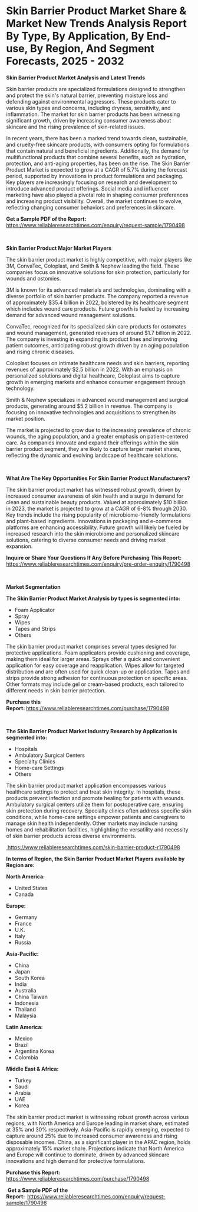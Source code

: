 <p><h1>Skin Barrier Product Market Share & Market New Trends Analysis Report By Type, By Application, By End-use, By Region, And Segment Forecasts, 2025 - 2032</h1></p><p><strong>Skin Barrier Product Market Analysis and Latest Trends</strong></p>
<p><p>Skin barrier products are specialized formulations designed to strengthen and protect the skin's natural barrier, preventing moisture loss and defending against environmental aggressors. These products cater to various skin types and concerns, including dryness, sensitivity, and inflammation. The market for skin barrier products has been witnessing significant growth, driven by increasing consumer awareness about skincare and the rising prevalence of skin-related issues.</p><p>In recent years, there has been a marked trend towards clean, sustainable, and cruelty-free skincare products, with consumers opting for formulations that contain natural and beneficial ingredients. Additionally, the demand for multifunctional products that combine several benefits, such as hydration, protection, and anti-aging properties, has been on the rise. The Skin Barrier Product Market is expected to grow at a CAGR of 5.7% during the forecast period, supported by innovations in product formulations and packaging. Key players are increasingly focusing on research and development to introduce advanced product offerings. Social media and influencer marketing have also played a pivotal role in shaping consumer preferences and increasing product visibility. Overall, the market continues to evolve, reflecting changing consumer behaviors and preferences in skincare.</p></p>
<p><strong>Get a Sample PDF of the Report:&nbsp;</strong> <a href="https://www.reliableresearchtimes.com/enquiry/request-sample/1790498?utm_campaign=2220&utm_medium=2&utm_source=Github&utm_content=ia&utm_term=13042025&utm_id=skin-barrier-product">https://www.reliableresearchtimes.com/enquiry/request-sample/1790498</a></p>
<p>&nbsp;</p>
<p><strong>Skin Barrier Product Major Market Players</strong></p>
<p><p>The skin barrier product market is highly competitive, with major players like 3M, ConvaTec, Coloplast, and Smith & Nephew leading the field. These companies focus on innovative solutions for skin protection, particularly for wounds and ostomies.</p><p>3M is known for its advanced materials and technologies, dominating with a diverse portfolio of skin barrier products. The company reported a revenue of approximately $35.4 billion in 2022, bolstered by its healthcare segment which includes wound care products. Future growth is fueled by increasing demand for advanced wound management solutions.</p><p>ConvaTec, recognized for its specialized skin care products for ostomates and wound management, generated revenues of around $1.7 billion in 2022. The company is investing in expanding its product lines and improving patient outcomes, anticipating robust growth driven by an aging population and rising chronic diseases.</p><p>Coloplast focuses on intimate healthcare needs and skin barriers, reporting revenues of approximately $2.5 billion in 2022. With an emphasis on personalized solutions and digital healthcare, Coloplast aims to capture growth in emerging markets and enhance consumer engagement through technology.</p><p>Smith & Nephew specializes in advanced wound management and surgical products, generating around $5.2 billion in revenue. The company is focusing on innovative technologies and acquisitions to strengthen its market position.</p><p>The market is projected to grow due to the increasing prevalence of chronic wounds, the aging population, and a greater emphasis on patient-centered care. As companies innovate and expand their offerings within the skin barrier product segment, they are likely to capture larger market shares, reflecting the dynamic and evolving landscape of healthcare solutions.</p></p>
<p>&nbsp;</p>
<p><strong>What Are The Key Opportunities For Skin Barrier Product Manufacturers?</strong></p>
<p><p>The skin barrier product market has witnessed robust growth, driven by increased consumer awareness of skin health and a surge in demand for clean and sustainable beauty products. Valued at approximately $10 billion in 2023, the market is projected to grow at a CAGR of 6-8% through 2030. Key trends include the rising popularity of microbiome-friendly formulations and plant-based ingredients. Innovations in packaging and e-commerce platforms are enhancing accessibility. Future growth will likely be fueled by increased research into the skin microbiome and personalized skincare solutions, catering to diverse consumer needs and driving market expansion.</p></p>
<p><strong>Inquire or Share Your Questions If Any Before Purchasing This Report:</strong> <a href="https://www.reliableresearchtimes.com/enquiry/pre-order-enquiry/1790498?utm_campaign=2220&utm_medium=2&utm_source=Github&utm_content=ia&utm_term=13042025&utm_id=skin-barrier-product">https://www.reliableresearchtimes.com/enquiry/pre-order-enquiry/1790498</a></p>
<p>&nbsp;</p>
<p><strong>Market Segmentation</strong></p>
<p><strong>The Skin Barrier Product Market Analysis by types is segmented into:</strong></p>
<p><ul><li>Foam Applicator</li><li>Spray</li><li>Wipes</li><li>Tapes and Strips</li><li>Others</li></ul></p>
<p><p>The skin barrier product market comprises several types designed for protective applications. Foam applicators provide cushioning and coverage, making them ideal for larger areas. Sprays offer a quick and convenient application for easy coverage and reapplication. Wipes allow for targeted distribution and are often used for quick clean-up or application. Tapes and strips provide strong adhesion for continuous protection on specific areas. Other formats may include gel or cream-based products, each tailored to different needs in skin barrier protection.</p></p>
<p><strong>Purchase this Report:&nbsp;</strong><a href="https://www.reliableresearchtimes.com/purchase/1790498?utm_campaign=2220&utm_medium=2&utm_source=Github&utm_content=ia&utm_term=13042025&utm_id=skin-barrier-product">https://www.reliableresearchtimes.com/purchase/1790498</a></p>
<p>&nbsp;</p>
<p><strong>The Skin Barrier Product Market Industry Research by Application is segmented into:</strong></p>
<p><ul><li>Hospitals</li><li>Ambulatory Surgical Centers</li><li>Specialty Clinics</li><li>Home-care Settings</li><li>Others</li></ul></p>
<p><p>The skin barrier product market application encompasses various healthcare settings to protect and treat skin integrity. In hospitals, these products prevent infection and promote healing for patients with wounds. Ambulatory surgical centers utilize them for postoperative care, ensuring skin protection during recovery. Specialty clinics often address specific skin conditions, while home-care settings empower patients and caregivers to manage skin health independently. Other markets may include nursing homes and rehabilitation facilities, highlighting the versatility and necessity of skin barrier products across diverse environments.</p></p>
<p><a href="https://www.reliableresearchtimes.com/skin-barrier-product-r1790498?utm_campaign=2220&utm_medium=2&utm_source=Github&utm_content=ia&utm_term=13042025&utm_id=skin-barrier-product">&nbsp;https://www.reliableresearchtimes.com/skin-barrier-product-r1790498</a></p>
<p><strong>In terms of Region, the Skin Barrier Product Market Players available by Region are:</strong></p>
<p>
    <p> <strong> North America: </strong>
        <ul>
            <li>United States</li>
            <li>Canada</li>
        </ul>
        </p> 
    <p> <strong> Europe: </strong>
        <ul>
            <li>Germany</li>
            <li>France</li>
            <li>U.K.</li>
            <li>Italy</li>
            <li>Russia</li>
        </ul>
        </p> 
    <p> <strong> Asia-Pacific: </strong>
        <ul>
            <li>China</li>
            <li>Japan</li>
            <li>South Korea</li>
            <li>India</li>
            <li>Australia</li>
            <li>China Taiwan</li>
            <li>Indonesia</li>
            <li>Thailand</li>
            <li>Malaysia</li>
        </ul>
        </p> 
    <p> <strong> Latin America: </strong>
        <ul>
            <li>Mexico</li>
            <li>Brazil</li>
            <li>Argentina Korea</li>
            <li>Colombia</li>
        </ul>
        </p> 
    <p> <strong> Middle East & Africa: </strong>
        <ul>
            <li>Turkey</li>
            <li>Saudi</li>
            <li>Arabia</li>
            <li>UAE</li>
            <li>Korea</li>
        </ul>
    </p>
    </p>
<p><p>The skin barrier product market is witnessing robust growth across various regions, with North America and Europe leading in market share, estimated at 35% and 30% respectively. Asia-Pacific is rapidly emerging, expected to capture around 25% due to increased consumer awareness and rising disposable incomes. China, as a significant player in the APAC region, holds approximately 15% market share. Projections indicate that North America and Europe will continue to dominate, driven by advanced skincare innovations and high demand for protective formulations.</p></p>
<p><strong>Purchase this Report: </strong><a href="https://www.reliableresearchtimes.com/purchase/1790498?utm_campaign=2220&utm_medium=2&utm_source=Github&utm_content=ia&utm_term=13042025&utm_id=skin-barrier-product">https://www.reliableresearchtimes.com/purchase/1790498</a></p>
<p>&nbsp;<strong>Get a Sample PDF of the Report:&nbsp;&nbsp;</strong><a href="https://www.reliableresearchtimes.com/enquiry/request-sample/1790498?utm_campaign=2220&utm_medium=2&utm_source=Github&utm_content=ia&utm_term=13042025&utm_id=skin-barrier-product">https://www.reliableresearchtimes.com/enquiry/request-sample/1790498</a></p>
<p><strong></strong></p>
<p><p></p><p></p><p></p></p>